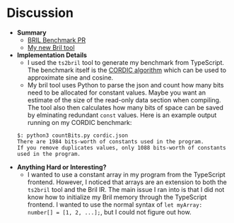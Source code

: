 # Discussion

* __Summary__
  * [BRIL Benchmark PR](https://github.com/sampsyo/bril/pull/260)
  * [My new Bril tool](https://github.com/matth2k/cs6120-exercises/blob/main/l2/countBits.py)
* __Implementation Details__
  * I used the `ts2bril` tool to generate my benchmark from TypeScript. The benchmark itself is the [CORDIC algorithm](https://en.wikipedia.org/wiki/CORDIC) which can be used to approximate sine and cosine.
  * My bril tool uses Python to parse the json and count how many bits need to be allocated for constant values. Maybe you want an estimate of the size of the read-only data section when compiling. The tool also then calculates how many bits of space can be saved by elminating redundant `const` values. Here is an example output running on my CORDIC benchmark:
  ```
  $: python3 countBits.py cordic.json
  There are 1984 bits-worth of constants used in the program.
  If you remove duplicates values, only 1088 bits-worth of constants used in the program.
  ```
* __Anything Hard or Interesting?__
  * I wanted to use a constant array in my program from the TypeScript frontend. However, I noticed that arrays are an extension to both the `ts2bril` tool and the Bril IR. The main issue I ran into is that I did not know how to initialize my Bril memory through the TypeScript frontend. I wanted to use the normal syntax of `let myArray: number[] = [1, 2, ...];`, but I could not figure out how.